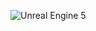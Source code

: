 ![Unreal Engine 5](https://www.torredevigilancia.com/wp-content/uploads/2020/06/Torre-de-Vigilancia-unreal-enginge-5.jpg)
